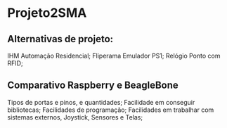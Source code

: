 # Projeto2SMA

## Alternativas de projeto:
IHM Automação Residencial;
Fliperama Emulador PS1;
Relógio Ponto com RFID;

## Comparativo Raspberry e BeagleBone

Tipos de portas e pinos, e quantidades;
Facilidade em conseguir bibliotecas;
Facilidades de programação;
Facilidades em trabalhar com sistemas externos, Joystick, Sensores e Telas;
